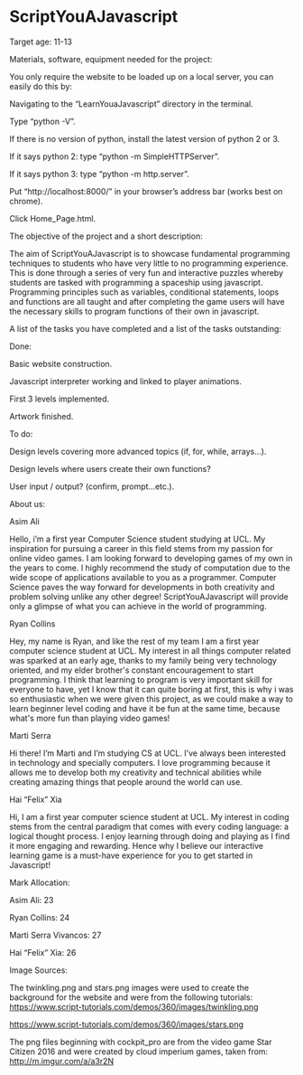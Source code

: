# ScriptYouAJavascript

Target age: 11-13


Materials, software, equipment needed for the project:

You only require the website to be loaded up on a local server, you can easily do this by:

Navigating to the “LearnYouaJavascript” directory in the terminal.

Type “python -V”.

If there is no version of python, install the latest version of python 2 or 3.

If it says python 2: type “python -m SimpleHTTPServer”.

If it says python 3: type “python -m http.server”.

Put “http://localhost:8000/” in your browser’s address bar (works best on chrome).

Click Home_Page.html.


The objective of the project and a short description:

The aim of ScriptYouAJavascript is to showcase fundamental programming techniques to students who have very little to no programming experience. This is done through a series of very fun and interactive puzzles whereby students are tasked with programming a spaceship using javascript. Programming principles such as variables, conditional statements, loops and functions are all taught and after completing the game users will have the necessary skills to program functions of their own in javascript.


A list of the tasks you have completed and a list of the tasks outstanding:

Done:

Basic website construction.

Javascript interpreter working and linked to player animations.

First 3 levels implemented.

Artwork finished.

To do:

Design levels covering more advanced topics (if, for, while, arrays...).

Design levels where users create their own functions?

User input / output? (confirm, prompt…etc.).


About us:

Asim Ali

Hello, i’m a first year Computer Science student studying at UCL. My inspiration for pursuing a career in this field stems from my passion for online video games. I am looking forward to developing games of my own in the years to come. I highly recommend the study of computation due to the wide scope of applications available to you as a programmer. Computer Science paves the way forward for developments in both creativity and problem solving unlike any other degree! ScriptYouAJavascript will provide only a glimpse of what you can achieve in the world of programming.

Ryan Collins

Hey, my name is Ryan, and like the rest of my team I am a first year computer science student at UCL. My interest in all things computer related was sparked at an early age, thanks to my family being very technology oriented, and my elder brother's constant encouragement to start programming. I think that learning to program is very important skill for everyone to have, yet I know that it can quite boring at first, this is why i was so enthusiastic when we were given this project, as we could make a way to learn beginner level coding and have it be fun at the same time, because what's more fun than playing video games!

Marti Serra

Hi there! I’m Marti and I’m studying CS at UCL. I’ve always been interested in technology and specially computers. I love programming because it allows me to develop both my creativity and technical abilities while creating amazing things that people around the world can use.

Hai “Felix” Xia

Hi, I am a first year computer science student at UCL. My interest in coding stems from the central paradigm that comes with every coding language: a logical thought process. I enjoy learning through doing and playing as I find it more engaging and rewarding. Hence why I believe our interactive learning game is a must-have experience for you to get started in Javascript!


Mark Allocation:

Asim Ali: 23

Ryan Collins: 24

Marti Serra Vivancos: 27

Hai “Felix” Xia: 26


Image Sources:

The twinkling.png and stars.png images were used to create the background for the website and were from the following tutorials: https://www.script-tutorials.com/demos/360/images/twinkling.png

https://www.script-tutorials.com/demos/360/images/stars.png

The png files beginning with cockpit_pro are from the video game Star Citizen 2016 and were created by cloud imperium games, taken from: http://m.imgur.com/a/a3r2N
